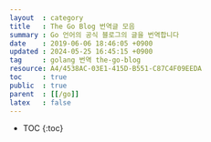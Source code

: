 ```yaml
---
layout  : category
title   : The Go Blog 번역글 모음
summary : Go 언어의 공식 블로그의 글을 번역합니다
date    : 2019-06-06 18:46:05 +0900
updated : 2024-05-25 16:45:15 +0900
tag     : golang 번역 the-go-blog
resource: A4/4538AC-03E1-415D-B551-C87C4F09EEDA
toc     : true
public  : true
parent  : [[/go]]
latex   : false
---
```

* TOC
{:toc}

